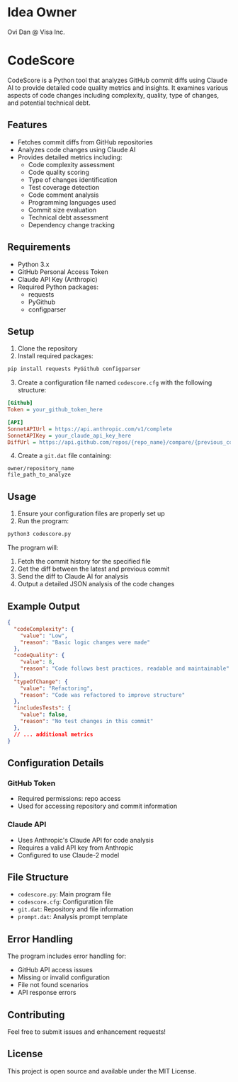 # Idea Owner
Ovi Dan @ Visa Inc.

# CodeScore

CodeScore is a Python tool that analyzes GitHub commit diffs using Claude AI to provide detailed code quality metrics and insights. It examines various aspects of code changes including complexity, quality, type of changes, and potential technical debt.

## Features

- Fetches commit diffs from GitHub repositories
- Analyzes code changes using Claude AI
- Provides detailed metrics including:
  - Code complexity assessment
  - Code quality scoring
  - Type of changes identification
  - Test coverage detection
  - Code comment analysis
  - Programming languages used
  - Commit size evaluation
  - Technical debt assessment
  - Dependency change tracking

## Requirements

- Python 3.x
- GitHub Personal Access Token
- Claude API Key (Anthropic)
- Required Python packages:
  - requests
  - PyGithub
  - configparser

## Setup

1. Clone the repository
2. Install required packages:
```bash
pip install requests PyGithub configparser
```

3. Create a configuration file named `codescore.cfg` with the following structure:
```ini
[Github]
Token = your_github_token_here

[API]
SonnetAPIUrl = https://api.anthropic.com/v1/complete
SonnetAPIKey = your_claude_api_key_here
DiffUrl = https://api.github.com/repos/{repo_name}/compare/{previous_commit}...{latest_commit}
```

4. Create a `git.dat` file containing:
```
owner/repository_name
file_path_to_analyze
```

## Usage

1. Ensure your configuration files are properly set up
2. Run the program:
```bash
python3 codescore.py
```

The program will:
1. Fetch the commit history for the specified file
2. Get the diff between the latest and previous commit
3. Send the diff to Claude AI for analysis
4. Output a detailed JSON analysis of the code changes

## Example Output

```json
{
  "codeComplexity": {
    "value": "Low",
    "reason": "Basic logic changes were made"
  },
  "codeQuality": {
    "value": 8,
    "reason": "Code follows best practices, readable and maintainable"
  },
  "typeOfChange": {
    "value": "Refactoring",
    "reason": "Code was refactored to improve structure"
  },
  "includesTests": {
    "value": false,
    "reason": "No test changes in this commit"
  },
  // ... additional metrics
}
```

## Configuration Details

### GitHub Token
- Required permissions: repo access
- Used for accessing repository and commit information

### Claude API
- Uses Anthropic's Claude API for code analysis
- Requires a valid API key from Anthropic
- Configured to use Claude-2 model

## File Structure

- `codescore.py`: Main program file
- `codescore.cfg`: Configuration file
- `git.dat`: Repository and file information
- `prompt.dat`: Analysis prompt template

## Error Handling

The program includes error handling for:
- GitHub API access issues
- Missing or invalid configuration
- File not found scenarios
- API response errors

## Contributing

Feel free to submit issues and enhancement requests!

## License

This project is open source and available under the MIT License.
